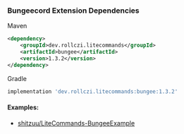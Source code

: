 ### Bungeecord Extension Dependencies
Maven
```xml
<dependency>
    <groupId>dev.rollczi.litecommands</groupId>
    <artifactId>bungee</artifactId>
    <version>1.3.2</version>
</dependency>
```
Gradle
```groovy
implementation 'dev.rollczi.litecommands:bungee:1.3.2'
```

#### Examples:
- [shitzuu/LiteCommands-BungeeExample](https://github.com/shitzuu/LiteCommands-BungeeExample)
